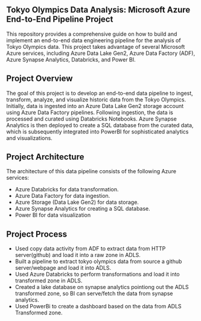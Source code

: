 ## Tokyo Olympics Data Analysis: Microsoft Azure End-to-End Pipeline Project

This repository provides a comprehensive guide on how to build and implement an end-to-end data engineering pipeline for the analysis of Tokyo Olympics data. This project takes advantage of several Microsoft Azure services, including Azure Data Lake Gen2, Azure Data Factory (ADF), Azure Synapse Analytics, Databricks, and Power BI.

## Project Overview
The goal of this project is to develop an end-to-end data pipeline to ingest, transform, analyze, and visualize historic data from the Tokyo Olympics. Initially, data is ingested into an Azure Data Lake Gen2 storage account using Azure Data Factory pipelines. Following ingestion, the data is processed and curated using Databricks Notebooks. Azure Synapse Analytics is then deployed to create a SQL database from the curated data, which is subsequently integrated into PowerBI for sophisticated analytics and visualizations.

## Project Architecture
The architecture of this data pipeline consists of the following Azure services:

* Azure Databricks for data transformation.
* Azure Data Factory for data ingestion.
* Azure Storage (Data Lake Gen2) for data storage.
* Azure Synapse Analytics for creating a SQL database.
* Power BI for data visualization

## Project Process
* Used copy data activity from ADF to extract data from HTTP server(github) and load it into a raw zone in ADLS.
* Built a pipeline to extract tokyo olympics data from source a github server/webpage and load it into ADLS.
* Used Azure Databricks to perform transformations and load it into transformed zone in ADLS.
* Created a lake database on synapse analytics pointiong out the ADLS transformed zone, so BI can serve/fetch the data from synapse analytics.
* Used PowerBi to create a dashboard based on the data from ADLS Transformed zone.


